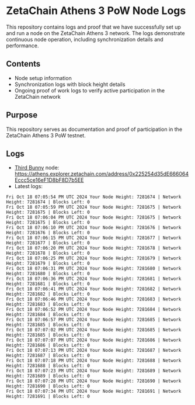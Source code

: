 # ZetaChain Athens 3 PoW Node Logs
This repository contains logs and proof that we have successfully set up and run a node on the ZetaChain Athens 3 network. The logs demonstrate continuous node operation, including synchronization details and performance.

## Contents
- Node setup information
- Synchronization logs with block height details
- Ongoing proof of work logs to verify active participation in the ZetaChain network

## Purpose
This repository serves as documentation and proof of participation in the ZetaChain Athens 3 PoW testnet.

## Logs

- [Third Bunny](https://thirdbunny.xyz/) node: https://athens.explorer.zetachain.com/address/0x225254d35dE666064Eccc5ce16eF1D8bF8D7b5EE
- Latest logs:
```
Fri Oct 18 07:05:54 PM UTC 2024 Your Node Height: 7281674 | Network Height: 7281674 | Blocks Left: 0
Fri Oct 18 07:05:59 PM UTC 2024 Your Node Height: 7281675 | Network Height: 7281675 | Blocks Left: 0
Fri Oct 18 07:06:04 PM UTC 2024 Your Node Height: 7281675 | Network Height: 7281675 | Blocks Left: 0
Fri Oct 18 07:06:10 PM UTC 2024 Your Node Height: 7281676 | Network Height: 7281676 | Blocks Left: 0
Fri Oct 18 07:06:15 PM UTC 2024 Your Node Height: 7281677 | Network Height: 7281677 | Blocks Left: 0
Fri Oct 18 07:06:20 PM UTC 2024 Your Node Height: 7281678 | Network Height: 7281678 | Blocks Left: 0
Fri Oct 18 07:06:25 PM UTC 2024 Your Node Height: 7281679 | Network Height: 7281679 | Blocks Left: 0
Fri Oct 18 07:06:31 PM UTC 2024 Your Node Height: 7281680 | Network Height: 7281680 | Blocks Left: 0
Fri Oct 18 07:06:36 PM UTC 2024 Your Node Height: 7281681 | Network Height: 7281681 | Blocks Left: 0
Fri Oct 18 07:06:41 PM UTC 2024 Your Node Height: 7281682 | Network Height: 7281682 | Blocks Left: 0
Fri Oct 18 07:06:46 PM UTC 2024 Your Node Height: 7281683 | Network Height: 7281683 | Blocks Left: 0
Fri Oct 18 07:06:52 PM UTC 2024 Your Node Height: 7281684 | Network Height: 7281684 | Blocks Left: 0
Fri Oct 18 07:06:57 PM UTC 2024 Your Node Height: 7281685 | Network Height: 7281685 | Blocks Left: 0
Fri Oct 18 07:07:02 PM UTC 2024 Your Node Height: 7281685 | Network Height: 7281685 | Blocks Left: 0
Fri Oct 18 07:07:07 PM UTC 2024 Your Node Height: 7281686 | Network Height: 7281686 | Blocks Left: 0
Fri Oct 18 07:07:13 PM UTC 2024 Your Node Height: 7281687 | Network Height: 7281687 | Blocks Left: 0
Fri Oct 18 07:07:18 PM UTC 2024 Your Node Height: 7281688 | Network Height: 7281688 | Blocks Left: 0
Fri Oct 18 07:07:23 PM UTC 2024 Your Node Height: 7281689 | Network Height: 7281689 | Blocks Left: 0
Fri Oct 18 07:07:28 PM UTC 2024 Your Node Height: 7281690 | Network Height: 7281690 | Blocks Left: 0
Fri Oct 18 07:07:34 PM UTC 2024 Your Node Height: 7281691 | Network Height: 7281691 | Blocks Left: 0
```
